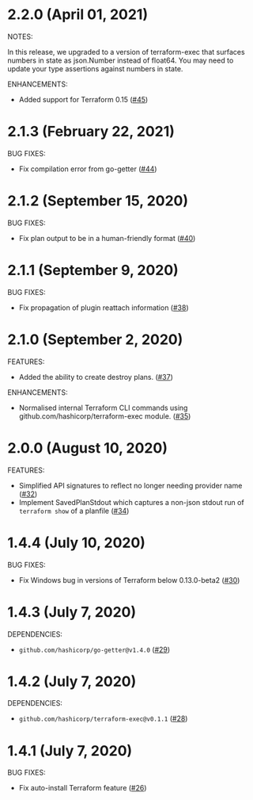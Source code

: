 # 2.2.0 (April  01, 2021)

NOTES:

In this release, we upgraded to a version of terraform-exec that surfaces numbers in state as json.Number instead of float64. You may need to update your type assertions against numbers in state.

ENHANCEMENTS:

 - Added support for Terraform 0.15 ([#45](https://github.com/hashicorp/terraform-plugin-test/pull/45))

# 2.1.3 (February 22, 2021)

BUG FIXES:

 - Fix compilation error from go-getter ([#44](https://github.com/hashicorp/terraform-plugin-test/pull/44))

# 2.1.2 (September 15, 2020)

BUG FIXES:

 - Fix plan output to be in a human-friendly format ([#40](https://github.com/hashicorp/terraform-plugin-test/pull/40))

# 2.1.1 (September 9, 2020)

BUG FIXES:

 - Fix propagation of plugin reattach information ([#38](https://github.com/hashicorp/terraform-plugin-test/pull/38))

# 2.1.0 (September 2, 2020)

FEATURES:

  - Added the ability to create destroy plans. ([#37](https://github.com/hashicorp/terraform-plugin-test/pull/37))
  
ENHANCEMENTS:

  - Normalised internal Terraform CLI commands using github.com/hashicorp/terraform-exec module. ([#35](https://github.com/hashicorp/terraform-plugin-test/pull/35))

# 2.0.0 (August 10, 2020)

FEATURES:

 - Simplified API signatures to reflect no longer needing provider name ([#32](https://github.com/hashicorp/terraform-plugin-test/pull/32))
 - Implement SavedPlanStdout which captures a non-json stdout run of `terraform show` of a planfile ([#34](https://github.com/hashicorp/terraform-plugin-test/pull/34))

# 1.4.4 (July 10, 2020)

BUG FIXES:

 - Fix Windows bug in versions of Terraform below 0.13.0-beta2 ([#30](https://github.com/hashicorp/terraform-plugin-test/pull/30))

# 1.4.3 (July 7, 2020)

DEPENDENCIES:

 - `github.com/hashicorp/go-getter@v1.4.0` ([#29](https://github.com/hashicorp/terraform-plugin-test/pull/29))

# 1.4.2 (July 7, 2020)

DEPENDENCIES:

 - `github.com/hashicorp/terraform-exec@v0.1.1` ([#28](https://github.com/hashicorp/terraform-plugin-test/pull/28))

# 1.4.1 (July 7, 2020)

BUG FIXES:

 - Fix auto-install Terraform feature ([#26](https://github.com/hashicorp/terraform-plugin-test/pull/26))
